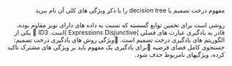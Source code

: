 ##

#####

<div dir="rtl">
مفهوم درخت تصمیم یا decision tree را با ذکر ویژگی های کلی آن نام ببرید
  </div>
<br/>

<div dir="rtl">
  روشی است برای تخمین توابع گسسته که نسبت به داده های دارای نویز مقاوم
بوده، قادر به یادگیری عبارت های فصلی )Expressions Disjunctive )است.
 ID3 یکی از الگوریتم های یادگیری درخت تصمیم است.
ویژگی روش های یادگیری درخت تصمیم: جستجوی کامل فضای فرضیه
برای یادگیری یک مفهوم باید بر ویژگی های مشترک تاکید کرده، ویژگیهای
نامربوط حذف شود. 
  </div>
